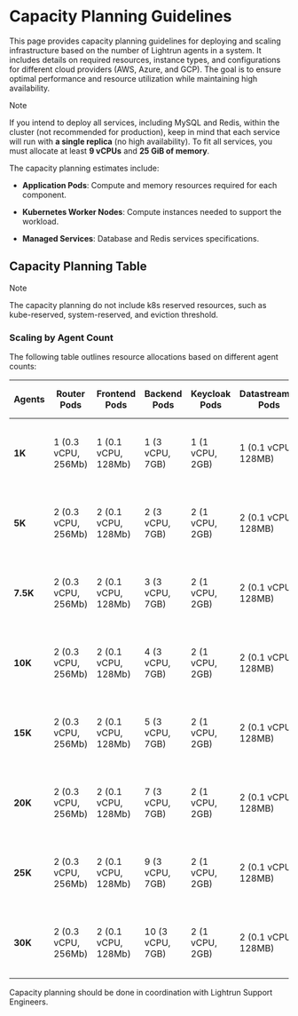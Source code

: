 # Capacity Planning Guidelines

This page provides capacity planning guidelines for deploying and scaling infrastructure based on the number of Lightrun agents in a system. It includes details on required resources, instance types, and configurations for different cloud providers (AWS, Azure, and GCP). The goal is to ensure optimal performance and resource utilization while maintaining high availability.


> [!NOTE]
> If you intend to deploy all services, including MySQL and Redis, within the cluster (not recommended for production), keep in mind that each service will run with **a single replica** (no high availability). To fit all services, you must allocate at least **9 vCPUs** and **25 GiB of memory**.


The capacity planning estimates include:

- **Application Pods**: Compute and memory resources required for each component.
    
- **Kubernetes Worker Nodes**: Compute instances needed to support the workload.
    
- **Managed Services**: Database and Redis services specifications.
## Capacity Planning Table
> [!NOTE]
> The capacity planning do not include k8s reserved resources, such as kube-reserved, system-reserved, and eviction threshold.

### Scaling by Agent Count

The following table outlines resource allocations based on different agent counts:

| Agents   | Router Pods         | Frontend Pods       | Backend Pods     | Keycloak Pods   | Datastreamer Pods   | RabbitMQ Pods     | Kubernetes Worker Nodes            | Managed MySQL                                                       | Managed Redis                                                       |
| -------- | ------------------- | ------------------- | ---------------- | --------------- | ------------------- | ----------------- | ---------------------------------- | ------------------------------------------------------------------- | ------------------------------------------------------------------- |
| **1K**   | 1 (0.3 vCPU, 256Mb) | 1 (0.1 vCPU, 128Mb) | 1 (3 vCPU, 7GB)  | 1 (1 vCPU, 2GB) | 1 (0.1 vCPU, 128MB) | 1 (0.5 vCPU, 1GB) | 2 (4 vCPU, 8GB memory, 10 GB disk) | db.m7g.large (AWS), Standard_D2s_v3 (Azure), n2-standard-2 (GCP)    | cache.m7g.large (AWS), Standard_D2s_v3 (Azure), n2-standard-2 (GCP) |
| **5K**   | 2 (0.3 vCPU, 256Mb) | 2 (0.1 vCPU, 128Mb) | 2 (3 vCPU, 7GB)  | 2 (1 vCPU, 2GB) | 2 (0.1 vCPU, 128MB) | 3 (0.5 vCPU, 1GB) | 4 (4 vCPU, 8GB, 10 GB disk)        | db.m7g.large (AWS), Standard_D2s_v3 (Azure), n2-standard-2 (GCP)    | cache.m7g.large (AWS), Standard_D2s_v3 (Azure), n2-standard-2 (GCP) |
| **7.5K** | 2 (0.3 vCPU, 256Mb) | 2 (0.1 vCPU, 128Mb) | 3 (3 vCPU, 7GB)  | 2 (1 vCPU, 2GB) | 2 (0.1 vCPU, 128MB) | 3 (0.5 vCPU, 1GB) | 5 (4 vCPU, 8GB, 10 GB disk)        | db.m7g.large (AWS), Standard_D2s_v3 (Azure), n2-standard-2 (GCP)    | cache.m7g.large (AWS), Standard_D2s_v3 (Azure), n2-standard-2 (GCP) |
| **10K**  | 2 (0.3 vCPU, 256Mb) | 2 (0.1 vCPU, 128Mb) | 4 (3 vCPU, 7GB)  | 2 (1 vCPU, 2GB) | 2 (0.1 vCPU, 128MB) | 3 (0.5 vCPU, 1GB) | 6 (4 vCPU, 8GB, 10 GB disk)        | db.m7g.xlarge (AWS), Standard_D4as_v5 (Azure), n2-standard-4 (GCP)  | cache.m7g.large (AWS), Standard_D2s_v3 (Azure), n2-standard-2 (GCP) |
| **15K**  | 2 (0.3 vCPU, 256Mb) | 2 (0.1 vCPU, 128Mb) | 5 (3 vCPU, 7GB)  | 2 (1 vCPU, 2GB) | 2 (0.1 vCPU, 128MB) | 3 (0.5 vCPU, 1GB) | 7 (4 vCPU, 8GB, 10 GB disk)        | db.m7g.xlarge (AWS), Standard_D4as_v5 (Azure), n2-standard-4 (GCP)  | cache.m7g.large (AWS), Standard_D2s_v3 (Azure), n2-standard-2 (GCP) |
| **20K**  | 2 (0.3 vCPU, 256Mb) | 2 (0.1 vCPU, 128Mb) | 7 (3 vCPU, 7GB)  | 2 (1 vCPU, 2GB) | 2 (0.1 vCPU, 128MB) | 3 (0.5 vCPU, 1GB) | 9 (4 vCPU, 8GB, 10 GB disk)        | db.m7g.xlarge (AWS), Standard_D4as_v5 (Azure), n2-standard-4 (GCP)  | cache.m7g.large (AWS), Standard_D2s_v3 (Azure), n2-standard-2 (GCP) |
| **25K**  | 2 (0.3 vCPU, 256Mb) | 2 (0.1 vCPU, 128Mb) | 9 (3 vCPU, 7GB)  | 2 (1 vCPU, 2GB) | 2 (0.1 vCPU, 128MB) | 3 (0.5 vCPU, 1GB) | 11 (4 vCPU, 8GB, 10 GB disk)       | db.m7g.2xlarge (AWS), Standard_D8as_v5 (Azure), n2-standard-8 (GCP) | cache.m7g.large (AWS), Standard_D2s_v3 (Azure), n2-standard-2 (GCP) |
| **30K**  | 2 (0.3 vCPU, 256Mb) | 2 (0.1 vCPU, 128Mb) | 10 (3 vCPU, 7GB) | 2 (1 vCPU, 2GB) | 2 (0.1 vCPU, 128MB) | 3 (0.5 vCPU, 1GB) | 12 (4 vCPU, 8GB, 10 GB disk)       | db.m7g.2xlarge (AWS), Standard_D8as_v5 (Azure), n2-standard-8 (GCP) | cache.m7g.large (AWS), Standard_D2s_v3 (Azure), n2-standard-2 (GCP) |

Capacity planning should be done in coordination with Lightrun Support Engineers.

